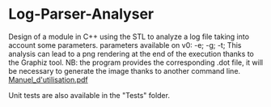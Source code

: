 # Log-Parser-Analyser
Design of a module in C++ using the STL to analyze a log file taking into account some parameters.
parameters available on v0: -e; -g; -t;
This analysis can lead to a png rendering at the end of the execution thanks to the Graphiz tool.
NB: the program provides the corresponding .dot file, it will be necessary to generate the image thanks to another command line. 
[Manuel_d'utilisation.pdf](https://github.com/abou961/Log-Parser-Analyser/files/8118725/Manuel_d.utilisation.pdf)

Unit tests are also available in the "Tests" folder.

